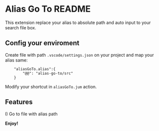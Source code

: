 # Alias Go To README

This extension replace your alias to absolute path and auto input to your search file box.

## Config your enviroment

Create file with path `.vscode/settings.json` on your project and map your alias same: 

```
    "aliasGoTo.alias":{
        "@@": "alias-go-to/src"
    }
```

Modify your shortcut in `aliasGoTo.jum` action.

## Features

I) Go to file with alias path




**Enjoy!**
